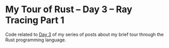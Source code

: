 # My Tour of Rust – Day 3 – Ray Tracing Part 1

Code related to [Day 3](https://rushtonality.com/2019/01/25/my-tour-of-rust-–-day-3-–-ray-tracing-part-1/) of my series of posts about my brief tour through the Rust programming language.
